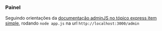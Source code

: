 ### Painel

Seguindo orientações da [documentação adminJS no tópico express item simple](https://docs.adminjs.co/installation/plugins/express), rodando `node app.js` na url `http://localhost:3000/admin`